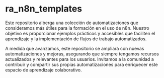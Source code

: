 # ra_n8n_templates

Este repositorio alberga una colección de automatizaciones que consideramos más útiles para la formación en el uso de n8n. Nuestro objetivo es proporcionar ejemplos prácticos y accesibles que faciliten el aprendizaje y la implementación de flujos de trabajo automatizados.

A medida que avanzamos, este repositorio se ampliará con nuevas automatizaciones y mejoras, asegurando que siempre tengamos recursos actualizados y relevantes para los usuarios. Invitamos a la comunidad a contribuir y compartir sus propias automatizaciones para enriquecer este espacio de aprendizaje colaborativo.
